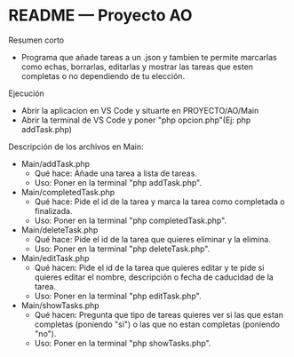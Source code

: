 # README — Proyecto AO

Resumen corto

- Programa que añade tareas a un .json y tambien te permite marcarlas como echas, borrarlas, editarlas y mostrar las tareas que esten completas o no dependiendo de tu elección.

Ejecución

- Abrir la aplicacion en VS Code y situarte en PROYECTO/AO/Main
- Abrir la terminal de VS Code y poner "php opcion.php"(Ej: php addTask.php)

Descripción de los archivos en Main:

- Main/addTask.php
  - Qué hace: Añade una tarea a lista de tareas.
  - Uso: Poner en la terminal "php addTask.php".
- Main/completedTask.php
  - Qué hace: Pide el id de la tarea y marca la tarea como completada o finalizada.
  - Uso: Poner en la terminal "php completedTask.php".
- Main/deleteTask.php
  - Qué hace: Pide el id de la tarea que quieres eliminar y la elimina.
  - Uso: Poner en la terminal "php deleteTask.php".
- Main/editTask.php
  - Qué hacen: Pide el id de la tarea que quieres editar y te pide si quieres editar el nombre, descripción o fecha de caducidad de la tarea.
  - Uso: Poner en la terminal "php editTask.php".
- Main/showTasks.php
  - Qué hacen: Pregunta que tipo de tareas quieres ver si las que estan completas (poniendo "si") o las que no estan completas (poniendo "no").
  - Uso: Poner en la terminal "php showTasks.php".
